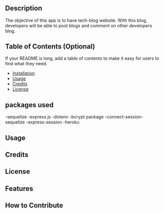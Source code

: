 # <Tech Blog>

## Description

The objective of this app is to have tech-blog website. With this blog, developers will be able to post blogs and comment on other developers blog.

## Table of Contents (Optional)

If your README is long, add a table of contents to make it easy for users to find what they need.

- [Installation](#installation)
- [Usage](#usage)
- [Credits](#credits)
- [License](#license)

## packages used

-sequelize
-express.js
-dotenv
-bcrypt package
-connect-session-sequelize
-express-session
-heroku

## Usage

## Credits

## License

## Features

## How to Contribute
